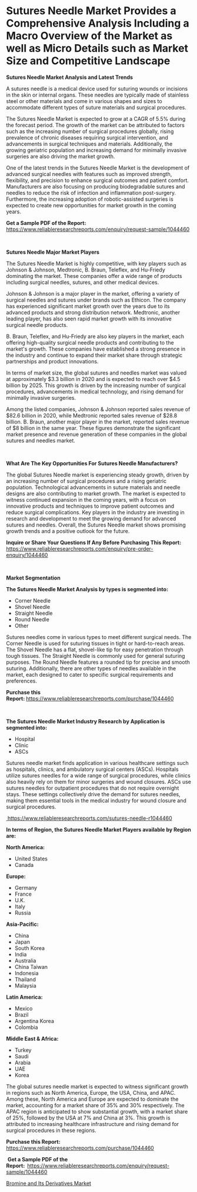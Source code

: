<p><h1>Sutures Needle Market Provides a Comprehensive Analysis Including a Macro Overview of the Market as well as Micro Details such as Market Size and Competitive Landscape</h1></p><p><strong>Sutures Needle Market Analysis and Latest Trends</strong></p>
<p><p>A sutures needle is a medical device used for suturing wounds or incisions in the skin or internal organs. These needles are typically made of stainless steel or other materials and come in various shapes and sizes to accommodate different types of suture materials and surgical procedures.</p><p>The Sutures Needle Market is expected to grow at a CAGR of 5.5% during the forecast period. The growth of the market can be attributed to factors such as the increasing number of surgical procedures globally, rising prevalence of chronic diseases requiring surgical intervention, and advancements in surgical techniques and materials. Additionally, the growing geriatric population and increasing demand for minimally invasive surgeries are also driving the market growth.</p><p>One of the latest trends in the Sutures Needle Market is the development of advanced surgical needles with features such as improved strength, flexibility, and precision to enhance surgical outcomes and patient comfort. Manufacturers are also focusing on producing biodegradable sutures and needles to reduce the risk of infection and inflammation post-surgery. Furthermore, the increasing adoption of robotic-assisted surgeries is expected to create new opportunities for market growth in the coming years.</p></p>
<p><strong>Get a Sample PDF of the Report:&nbsp;</strong> <a href="https://www.reliableresearchreports.com/enquiry/request-sample/1044460">https://www.reliableresearchreports.com/enquiry/request-sample/1044460</a></p>
<p>&nbsp;</p>
<p><strong>Sutures Needle Major Market Players</strong></p>
<p><p>The Sutures Needle Market is highly competitive, with key players such as Johnson & Johnson, Medtronic, B. Braun, Teleflex, and Hu-Friedy dominating the market. These companies offer a wide range of products including surgical needles, sutures, and other medical devices.</p><p>Johnson & Johnson is a major player in the market, offering a variety of surgical needles and sutures under brands such as Ethicon. The company has experienced significant market growth over the years due to its advanced products and strong distribution network. Medtronic, another leading player, has also seen rapid market growth with its innovative surgical needle products.</p><p>B. Braun, Teleflex, and Hu-Friedy are also key players in the market, each offering high-quality surgical needle products and contributing to the market's growth. These companies have established a strong presence in the industry and continue to expand their market share through strategic partnerships and product innovations.</p><p>In terms of market size, the global sutures and needles market was valued at approximately $3.3 billion in 2020 and is expected to reach over $4.5 billion by 2025. This growth is driven by the increasing number of surgical procedures, advancements in medical technology, and rising demand for minimally invasive surgeries.</p><p>Among the listed companies, Johnson & Johnson reported sales revenue of $82.6 billion in 2020, while Medtronic reported sales revenue of $28.8 billion. B. Braun, another major player in the market, reported sales revenue of $8 billion in the same year. These figures demonstrate the significant market presence and revenue generation of these companies in the global sutures and needles market.</p></p>
<p>&nbsp;</p>
<p><strong>What Are The Key Opportunities For Sutures Needle Manufacturers?</strong></p>
<p><p>The global Sutures Needle market is experiencing steady growth, driven by an increasing number of surgical procedures and a rising geriatric population. Technological advancements in suture materials and needle designs are also contributing to market growth. The market is expected to witness continued expansion in the coming years, with a focus on innovative products and techniques to improve patient outcomes and reduce surgical complications. Key players in the industry are investing in research and development to meet the growing demand for advanced sutures and needles. Overall, the Sutures Needle market shows promising growth trends and a positive outlook for the future.</p></p>
<p><strong>Inquire or Share Your Questions If Any Before Purchasing This Report:</strong> <a href="https://www.reliableresearchreports.com/enquiry/pre-order-enquiry/1044460">https://www.reliableresearchreports.com/enquiry/pre-order-enquiry/1044460</a></p>
<p>&nbsp;</p>
<p><strong>Market Segmentation</strong></p>
<p><strong>The Sutures Needle Market Analysis by types is segmented into:</strong></p>
<p><ul><li>Corner Needle</li><li>Shovel Needle</li><li>Straight Needle</li><li>Round Needle</li><li>Other</li></ul></p>
<p><p>Sutures needles come in various types to meet different surgical needs. The Corner Needle is used for suturing tissues in tight or hard-to-reach areas. The Shovel Needle has a flat, shovel-like tip for easy penetration through tough tissues. The Straight Needle is commonly used for general suturing purposes. The Round Needle features a rounded tip for precise and smooth suturing. Additionally, there are other types of needles available in the market, each designed to cater to specific surgical requirements and preferences.</p></p>
<p><strong>Purchase this Report:&nbsp;</strong><a href="https://www.reliableresearchreports.com/purchase/1044460">https://www.reliableresearchreports.com/purchase/1044460</a></p>
<p>&nbsp;</p>
<p><strong>The Sutures Needle Market Industry Research by Application is segmented into:</strong></p>
<p><ul><li>Hospital</li><li>Clinic</li><li>ASCs</li></ul></p>
<p><p>Sutures needle market finds application in various healthcare settings such as hospitals, clinics, and ambulatory surgical centers (ASCs). Hospitals utilize sutures needles for a wide range of surgical procedures, while clinics also heavily rely on them for minor surgeries and wound closures. ASCs use sutures needles for outpatient procedures that do not require overnight stays. These settings collectively drive the demand for sutures needles, making them essential tools in the medical industry for wound closure and surgical procedures.</p></p>
<p><a href="https://www.reliableresearchreports.com/sutures-needle-r1044460">&nbsp;https://www.reliableresearchreports.com/sutures-needle-r1044460</a></p>
<p><strong>In terms of Region, the Sutures Needle Market Players available by Region are:</strong></p>
<p>
    <p> <strong> North America: </strong>
        <ul>
            <li>United States</li>
            <li>Canada</li>
        </ul>
        </p> 
    <p> <strong> Europe: </strong>
        <ul>
            <li>Germany</li>
            <li>France</li>
            <li>U.K.</li>
            <li>Italy</li>
            <li>Russia</li>
        </ul>
        </p> 
    <p> <strong> Asia-Pacific: </strong>
        <ul>
            <li>China</li>
            <li>Japan</li>
            <li>South Korea</li>
            <li>India</li>
            <li>Australia</li>
            <li>China Taiwan</li>
            <li>Indonesia</li>
            <li>Thailand</li>
            <li>Malaysia</li>
        </ul>
        </p> 
    <p> <strong> Latin America: </strong>
        <ul>
            <li>Mexico</li>
            <li>Brazil</li>
            <li>Argentina Korea</li>
            <li>Colombia</li>
        </ul>
        </p> 
    <p> <strong> Middle East & Africa: </strong>
        <ul>
            <li>Turkey</li>
            <li>Saudi</li>
            <li>Arabia</li>
            <li>UAE</li>
            <li>Korea</li>
        </ul>
    </p>
    </p>
<p><p>The global sutures needle market is expected to witness significant growth in regions such as North America, Europe, the USA, China, and APAC. Among these, North America and Europe are expected to dominate the market, accounting for a market share of 35% and 30% respectively. The APAC region is anticipated to show substantial growth, with a market share of 25%, followed by the USA at 7% and China at 3%. This growth is attributed to increasing healthcare infrastructure and rising demand for surgical procedures in these regions.</p></p>
<p><strong>Purchase this Report: </strong><a href="https://www.reliableresearchreports.com/purchase/1044460">https://www.reliableresearchreports.com/purchase/1044460</a></p>
<p>&nbsp;<strong>Get a Sample PDF of the Report:&nbsp;&nbsp;</strong><a href="https://www.reliableresearchreports.com/enquiry/request-sample/1044460">https://www.reliableresearchreports.com/enquiry/request-sample/1044460</a></p>
<p><strong></strong></p>
<p><p><a href="https://issuu.com/reportprime-2/docs/bromine-and-its-derivatives-market-size-2030.pptx">Bromine and Its Derivatives Market</a></p></p>